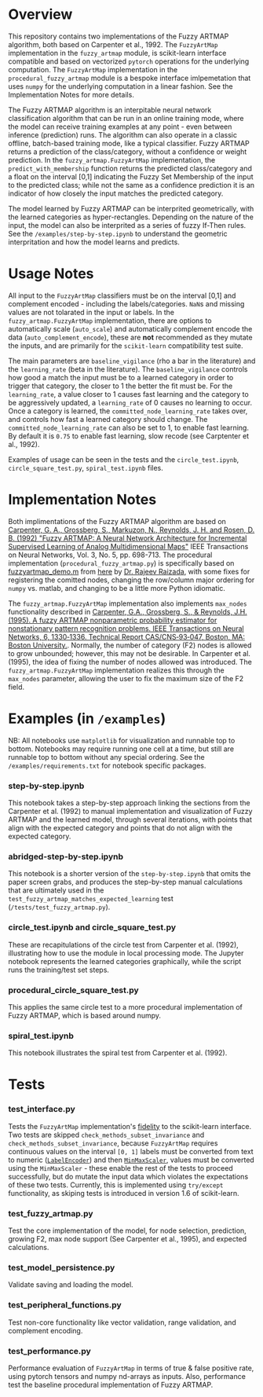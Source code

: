 # Overview
This repository contains two implementations of the Fuzzy ARTMAP algorithm, both based on Carpenter et al., 1992. The `FuzzyArtMap` implementation in the `fuzzy_artmap` module, is scikit-learn interface compatible and based on vectorized `pytorch` operations for the underlying computation. The `FuzzyArtMap` implementation in the `procedural_fuzzy_artmap` module is a bespoke interface imlpemetation that uses `numpy` for the underlying computation in a linear fashion. See the Implementation Notes for more details.

The Fuzzy ARTMAP algorithm is an interpitable neural network classification algorithm that can be run in an online training mode, where the model can receive training examples at any point - even between inference (prediction) runs. The algorithm can also operate in a classic offline, batch-based training mode, like a typical classifier. Fuzzy ARTMAP returns a prediction of the class/category, without a confidence or weight prediction. In the `fuzzy_artmap.FuzzyArtMap` implementation, the `predict_with_membership` function returns the predicted class/category and a float on the interval [0,1] indicating the Fuzzy Set Membership of the input to the predicted class; while not the same as a confidence prediction it is an indicator of how closely the input matches the predicted category.

The model learned by Fuzzy ARTMAP can be interprited geometrically, with the learned categories as hyper-rectangles. Depending on the nature of the input, the model can also be interprited as a series of fuzzy If-Then rules. See the `/examples/step-by-step.ipynb` to understand the geometric interpritation and how the model learns and predicts.

# Usage Notes
All input to the `FuzzyArtMap` classifiers must be on the interval [0,1] and complement encoded - including the labels/categories. `NaN`s and missing values are not tolarated in the input or labels. In the `fuzzy_artmap.FuzzyArtMap` implementation, there are options to automatically scale (`auto_scale`) and automatically complement encode the data (`auto_complement_encode`), these are **not** recommended as they mutate the inputs, and are primarily for the `scikit-learn` compatibility test suite.

The main parameters are `baseline_vigilance` (rho a bar in the literature) and the `learning_rate` (beta in the literature). The `baseline_vigilance` controls how good a match the input must be to a learned category in order to trigger that category, the closer to 1 the better the fit must be. For the `learning_rate`, a value closer to 1 causes fast learning and the category to be aggressively updated, a `learning_rate` of 0 causes no learning to occur. Once a category is learned, the `committed_node_learning_rate` takes over, and controls how fast a learned category should change. The `committed_node_learning_rate` can also be set to 1, to enable fast learning. By default it is `0.75` to enable fast learning, slow recode (see Carptenter et al., 1992).

Examples of usage can be seen in the tests and the `circle_test.ipynb`, `circle_square_test.py`, `spiral_test.ipynb` files.

# Implementation Notes
Both implimentations of the Fuzzy ARTMAP algorithm are based on 
[Carpenter, G. A., Grossberg, S., Markuzon, N., Reynolds, J. H. and Rosen, D. B. (1992)
"Fuzzy ARTMAP: A Neural Network Architecture for Incremental Supervised Learning of Analog Multidimensional Maps"](https://open.bu.edu/bitstream/handle/2144/2071/91.016.pdf)
IEEE Transactions on Neural Networks, Vol. 3, No. 5, pp. 698-713. The procedural implementation (`procedural_fuzzy_artmap.py`) is specifically based on [fuzzyartmap_demo.m](https://www2.bcs.rochester.edu/sites/raizada/Matlab/Neural_nets/fuzzyartmap_demo.m) from [here](https://www2.bcs.rochester.edu/sites/raizada/matlab-neural-nets.html) by [Dr. Rajeev Raizada](https://rajeevraizada.github.io/index.html), with some fixes for registering the comitted nodes, changing the row/column major ordering for `numpy` vs. matlab, and changing to be a little more Python idiomatic.

The `fuzzy_artmap.FuzzyArtMap` implementation also implements `max_nodes` functionality described in
[Carpenter, G.A., Grossberg, S., & Reynolds, J.H. (1995). A fuzzy ARTMAP nonparametric probability estimator for nonstationary pattern recognition problems. IEEE Transactions on Neural Networks, 6, 1330‑1336. Technical Report CAS/CNS‑93‑047, Boston, MA: Boston University.](https://open.bu.edu/bitstream/handle/2144/2024/93.047.pdf). Normally, the number of category (F2) nodes is allowed to grow unbounded; however, this may not be desirable. In Carpenter et al. (1995), the idea of fixing the number of nodes allowed was introduced. The `fuzzy_artmap.FuzzyArtMap` implementation realizes this through the `max_nodes` parameter, allowing the user to fix the maximum size of the F2 field.

# Examples (in `/examples`)
 NB: All notebooks use `matplotlib` for visualization and runnable top to bottom. Notebooks may require running one cell at a time, but still are runnable top to bottom without any special ordering. See the `/examples/requirements.txt` for notebook specific packages.

### step-by-step.ipynb
This notebook takes a step-by-step approach linking the sections from the Carpenter et al. (1992) to manual implementation and visualization of Fuzzy ARTMAP and the learned model, through several iterations, with points that align with the expected category and points that do not align with the expected category.

### abridged-step-by-step.ipynb
This notebook is a shorter version of the `step-by-step.ipynb` that omits the paper screen grabs, and produces the step-by-step manual calculations that are ultimately used in the `test_fuzzy_artmap_matches_expected_learning` test (`/tests/test_fuzzy_artmap.py`).

### circle_test.ipynb and circle_square_test.py
These are recapitulations of the circle test from Carpenter et al. (1992), illustrating how to use the module in local processing mode. The Jupyter notebook represents the learned categories graphically, while the script runs the training/test set steps.

### procedural_circle_square_test.py
This applies the same circle test to a more procedural implementation of Fuzzy ARTMAP, which is based around numpy.

### spiral_test.ipynb

This notebook illustrates the spiral test from Carpenter et al. (1992).

# Tests
### test_interface.py
Tests the `FuzzyArtMap` implementation's [fidelity](https://scikit-learn.org/dev/modules/generated/sklearn.utils.estimator_checks.check_estimator.html) to the scikit-learn interface. Two tests are skipped `check_methods_subset_invariance` and `check_methods_subset_invariance`, because `FuzzyArtMap` requires continuous values on the interval `[0, 1]` labels must be converted from text to numeric ([`LabelEncoder`](https://scikit-learn.org/stable/modules/generated/sklearn.preprocessing.LabelEncoder.html)) and then [`MinMaxScaler`](https://scikit-learn.org/stable/modules/generated/sklearn.preprocessing.MinMaxScaler.html), values must be converted using the `MinMaxScaler` - these enable the rest of the tests to proceed successfully, but do mutate the input data which violates the expectations of these two tests. Currently, this is implemented using `try/except` functionality, as skiping tests is introduced in version 1.6 of scikit-learn.

### test_fuzzy_artmap.py
Test the core implementation of the model, for node selection, prediction, growing F2, max node support (See Carpenter et al., 1995), and expected calculations.

### test_model_persistence.py
Validate saving and loading the model.

### test_peripheral_functions.py
Test non-core functionality like vector validation, range validation, and complement encoding.

### test_performance.py
Performance evaluation of `FuzzyArtMap` in terms of true & false positive rate, using pytorch tensors and numpy nd-arrays as inputs. Also, performance test the baseline procedural implementation of Fuzzy ARTMAP.